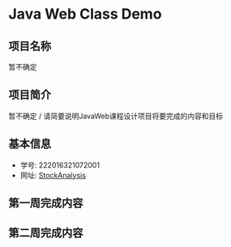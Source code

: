 # Java Web Class Demo

## 项目名称
暂不确定

## 项目简介
暂不确定 / 请简要说明JavaWeb课程设计项目将要完成的内容和目标

## 基本信息
- 学号: 222016321072001
- 网址: [StockAnalysis](http://39.106.102.184:8080/StockAnalysis)


## 第一周完成内容


## 第二周完成内容



